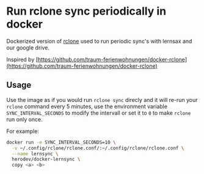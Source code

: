 # Run rclone sync periodically in docker

Dockerized version of [rclone](https://rclone.org/) used to run periodic sync's with lernsax and our google drive.

Inspired by [https://github.com/traum-ferienwohnungen/docker-rclone](https://github.com/traum-ferienwohnungen/docker-rclone)


## Usage

Use the image as if you would run `rclone sync` direcly and it will re-run your `rclone` command every 5 minutes, use the environment variable `SYNC_INTERVAL_SECONDS` to modify the intervall or set it to `0` to make `rclone` run only once.

For example:
```bash
docker run -e SYNC_INTERVAL_SECONDS=10 \
  -v ~/.config/rclone/rclone.conf/:~/.config/rclone/rclone.conf \
  --name lernsync \
  herodev/docker-lernsync \
  copy <a> <b>
```
